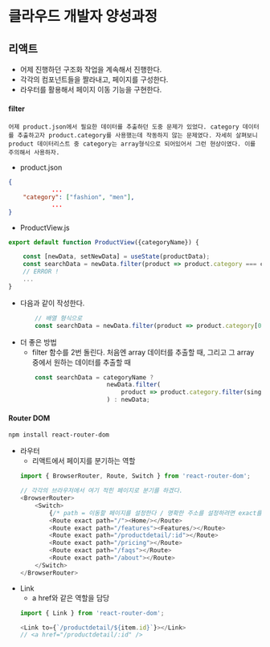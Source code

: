 # 클라우드 개발자 양성과정

## 리액트
* 어제 진행하던 구조화 작업을 계속해서 진행한다.
* 각각의 컴포넌트들을 짤라내고, 페이지를 구성한다.
* 라우터를 활용해서 페이지 이동 기능을 구현한다.

#### filter
``` 어제 product.json에서 필요한 데이터를 추출하던 도중 문제가 있었다. category 데이터를 추출하고자 product.category를 사용했는데 작동하지 않는 문제였다. 자세히 살펴보니 product 데이터리스트 중 category는 array형식으로 되어있어서 그런 현상이였다. 이를 주의해서 사용하자. ```
* product.json
```json
{
            ...
    "category": ["fashion", "men"],
            ...
}
```
* ProductView.js
```js
export default function ProductView({categoryName}) {

    const [newData, setNewData] = useState(productData);
    const searchData = newData.filter(product => product.category === categoryName);
    // ERROR ! 
    ...
}
```
* 다음과 같이 작성한다.
    ```js
        // 배열 형식으로
        const searchData = newData.filter(product => product.category[0] === categoryName);
    ```
* 더 좋은 방법
    - filter 함수를 2번 돌린다. 처음엔 array 데이터를 추출할 때, 그리고 그 array 중에서 원하는 데이터를 추출할 때
    ```js
        const searchData = categoryName ? 
                            newData.filter(
                                product => product.category.filter(single => single === categoryName)[0]
                            ) : newData;
    ```

#### Router DOM
```
npm install react-router-dom
```
* 라우터
    - 리액트에서 페이지를 분기하는 역할
    ```js
    import { BrowserRouter, Route, Switch } from 'react-router-dom';
    ```
    ```js
    // 각각의 브라우저에서 여기 적힌 페이지로 분기를 하겠다.
    <BrowserRouter>
        <Switch>
            {/* path = 이동할 페이지를 설정한다 / 명확한 주소를 설정하려면 exact를 추가로 넣어준다 */}
            <Route exact path="/"><Home/></Route>
            <Route exact path="/features"><Features/></Route>
            <Route exact path="/productdetail/:id"></Route>
            <Route exact path="/pricing"></Route>
            <Route exact path="/faqs"></Route>
            <Route exact path="/about"></Route>
        </Switch>
    </BrowserRouter>
    ```
* Link
    - a href와 같은 역할을 담당
    ```js
    import { Link } from 'react-router-dom';
    ```
    ```js
    <Link to={`/productdetail/${item.id}`}></Link>
    // <a href="/productdetail/:id" />
    ```

